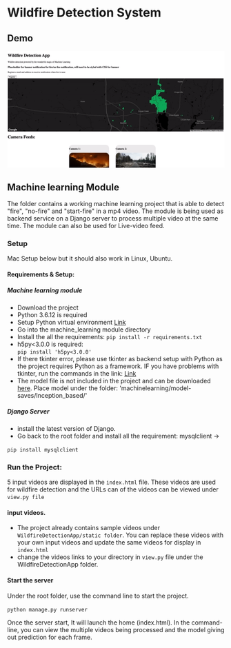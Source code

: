 # Wildfire Detection System


## Demo

![Alt Text](https://github.com/michaelnutt2/WildfireDetectionSystem/blob/main/demo.gif)

## Machine learning Module
The folder contains a working machine learning project that is able to detect "fire", "no-fire" and "start-fire" in a mp4 video. The module is being used as backend service on a Django server to process multiple video at the same time. The module can also be used for Live-video feed.

### Setup 

Mac Setup below but it should also work in Linux, Ubuntu.

#### Requirements & Setup:

##### Machine learning module
* Download the project
* Python 3.6.12 is required
* Setup Python virtual environment [Link](https://gist.github.com/pandafulmanda/730a9355e088a9970b18275cb9eadef3)
* Go into the machine_learning module directory
* Install the all the requirements:
``` pip install -r requirements.txt ```
* h5py<3.0.0 is required:  
``` pip install 'h5py<3.0.0' ```
* If there tkinter error, please use tkinter as backend setup with Python as the project requires Python as a framework. IF you have problems with tkinter, run the commands in the link: [Link](https://stackoverflow.com/questions/59987762/python-tkinter-modulenotfounderror-no-module-named-tkinter)
* The model file is not included in the project and can be downloaded [here](https://drive.google.com/file/d/1rIjt6ja20NmBU8c1Glw4wHxKIK42wHKo/view). Place model under the folder: 'machinelearning/model-saves/Inception_based/'

##### Django Server
* install the latest version of Django.
* Go back to the root folder and install all the requirement: mysqlclient -> 

``` pip install mysqlclient ```

### Run the Project:

5 input videos are displayed in the ``` index.html ``` file. These videos are used for wildfire detection and the URLs can of the videos can be viewed under ``` view.py file ```

#### input videos.
* The project already contains sample videos under ``` WildfireDetectionApp/static folder ```. You can replace these videos with your own input videos and update the same videos for display in ``` index.html ```
* change the videos links to your directory in ``` view.py ``` file under the WildfireDetectionApp folder.

#### Start the server
Under the root folder, use the command line to start the project.

``` python manage.py runserver ```

Once the server start, It will launch the home (index.html). In the command-line, you can view the multiple videos being processed and the model giving out prediction for each frame.



